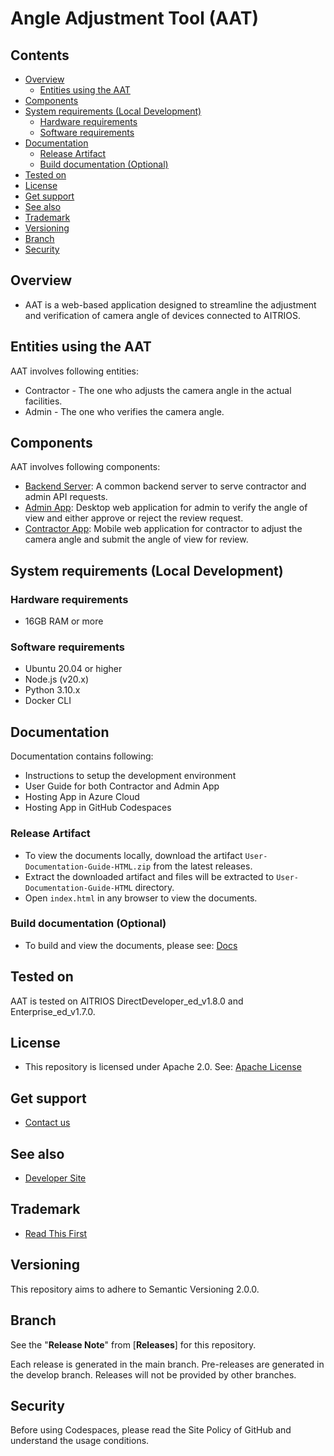 # Angle Adjustment Tool (AAT)

## Contents
- [Overview](#overview)
    - [Entities using the AAT](#entities-using-the-aat)
- [Components](#components)
- [System requirements (Local Development)](#system-requirements-local-development)
    - [Hardware requirements](#hardware-requirements)
    - [Software requirements](#software-requirements)
- [Documentation](#documentation)
    - [Release Artifact](#release-artifact)
    - [Build documentation (Optional)](build-documentation-optional)
- [Tested on](#tested-on)
- [License](#license)
- [Get support](#get-support)
- [See also](#see-also)
- [Trademark](#trademark)
- [Versioning](#versioning)
- [Branch](#branch)
- [Security](#security)

## Overview

* AAT is a web-based application designed to streamline the adjustment and verification of camera angle of devices connected to AITRIOS.

## Entities using the AAT

AAT involves following entities:
* Contractor - The one who adjusts the camera angle in the actual facilities.
* Admin - The one who verifies the camera angle.

## Components

AAT involves following components:

* [Backend Server](./backend/): A common backend server to serve contractor and admin API requests.
* [Admin App](./web-admin/): Desktop web application for admin to verify the angle of view and either approve or reject the review request.
* [Contractor App](./web-app/): Mobile web application for contractor to adjust the camera angle and submit the angle of view for review.

## System requirements (Local Development)

### Hardware requirements

* 16GB RAM or more

### Software requirements

* Ubuntu 20.04 or higher
* Node.js (v20.x)
* Python 3.10.x
* Docker CLI

## Documentation

Documentation contains following:
* Instructions to setup the development environment
* User Guide for both Contractor and Admin App
* Hosting App in Azure Cloud
* Hosting App in GitHub Codespaces

### Release Artifact

* To view the documents locally, download the artifact `User-Documentation-Guide-HTML.zip` from the latest releases.
* Extract the downloaded artifact and files will be extracted to `User-Documentation-Guide-HTML` directory.
* Open `index.html` in any browser to view the documents.

### Build documentation (Optional)

* To build and view the documents, please see: [Docs](./docsrc/README.md)

## Tested on

AAT is tested on AITRIOS DirectDeveloper_ed_v1.8.0 and Enterprise_ed_v1.7.0.

## License

* This repository is licensed under Apache 2.0. See: [Apache License](./LICENSE)

## Get support
- [Contact us](https://developer.aitrios.sony-semicon.com/en/edge-ai-sensing/contact-us/)

## See also
- [Developer Site](https://developer.aitrios.sony-semicon.com/en/edge-ai-sensing/)

## Trademark
- [Read This First](https://developer.aitrios.sony-semicon.com/en/edge-ai-sensing/documents/read-this-first/)

## Versioning

This repository aims to adhere to Semantic Versioning 2.0.0.

## Branch

See the "**Release Note**" from [**Releases**] for this repository.

Each release is generated in the main branch. Pre-releases are generated in the develop branch. Releases will not be provided by other branches.

## Security
Before using Codespaces, please read the Site Policy of GitHub and understand the usage conditions.
